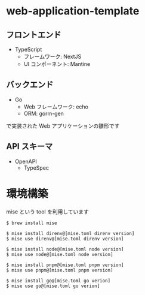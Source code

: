 # web-application-template

## フロントエンド

- TypeScript
  - フレームワーク: NextJS
  - UI コンポーネント: Mantine

## バックエンド

- Go
  - Web フレームワーク: echo
  - ORM: gorm-gen

で実装された Web アプリケーションの雛形です

## API スキーマ
- OpenAPI
  - TypeSpec

# 環境構築

mise という tool を利用しています

```
$ brew install mise

$ mise install direnv@[mise.toml direnv version]
$ mise use direnv@[mise.toml direnv version]

$ mise install node@[mise.toml node version]
$ mise use node@[mise.toml node version]

$ mise install pnpm@[mise.toml pnpm version]
$ mise use pnpm@[mise.toml pnpm version]

$ mise install go@[mise.toml go verion]
$ mise use go@[mise.toml go verion]
```
